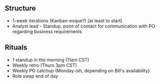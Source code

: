 ## Structure
* 1-week iterations (Kanban-esque?) (at least to start)
* Analyst lead - Standup, point of contact for communication with PO regarding business requirements


## Rituals
* 1 standup in the morning (11am CST)
* Weekly retro (Thurs 3pm CST)
* Weekly PO catchup (Monday-ish, depending on Bill's availability)
* Role swap end of day
